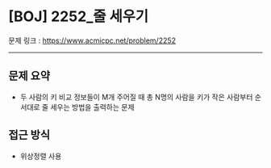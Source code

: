# [BOJ] 2252_줄 세우기

문제 링크 : https://www.acmicpc.net/problem/2252

------------------
## 문제 요약
  - 두 사람의 키 비교 정보들이 M개 주어질 때 총 N명의 사람을 키가 작은 사람부터 순서대로 줄 세우는 방법을 출력하는 문제

## 접근 방식
  - 위상정렬 사용
